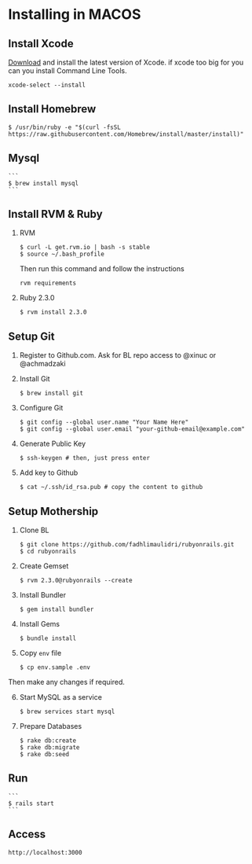 # Installing in MACOS

## Install Xcode

[Download](https://developer.apple.com/xcode/downloads/) and install the latest version of Xcode.
if xcode too big for you can you install Command Line Tools.

```
xcode-select --install
```

## Install Homebrew

```
$ /usr/bin/ruby -e "$(curl -fsSL https://raw.githubusercontent.com/Homebrew/install/master/install)"
```

## Mysql

    ```
    $ brew install mysql
    ```

## Install RVM & Ruby

1. RVM

    ```
    $ curl -L get.rvm.io | bash -s stable
    $ source ~/.bash_profile
    ```

    Then run this command and follow the instructions

    ```
    rvm requirements
    ```

2. Ruby 2.3.0

    ```
    $ rvm install 2.3.0
    ```

## Setup Git

1. Register to Github.com. Ask for BL repo access to @xinuc or @achmadzaki

2. Install Git

    ```
    $ brew install git
    ```

3. Configure Git

    ```
    $ git config --global user.name "Your Name Here"
    $ git config --global user.email "your-github-email@example.com"
    ```

4. Generate Public Key

    ```
    $ ssh-keygen # then, just press enter
    ```

5. Add key to Github

    ```
    $ cat ~/.ssh/id_rsa.pub # copy the content to github
    ```

## Setup Mothership

1. Clone BL

    ```
    $ git clone https://github.com/fadhlimaulidri/rubyonrails.git
    $ cd rubyonrails
    ```

2. Create Gemset

    ```
    $ rvm 2.3.0@rubyonrails --create
    ```

3. Install Bundler

    ```
    $ gem install bundler
    ```

4. Install Gems

    ```
    $ bundle install
    ```

5. Copy `env` file

    ```
    $ cp env.sample .env
    ```

  Then make any changes if required.

6. Start MySQL as a service

    ```
    $ brew services start mysql
    ```
    
7. Prepare Databases

    ```
    $ rake db:create
    $ rake db:migrate
    $ rake db:seed
    ```
    
## Run

    ```
    $ rails start
    ```

## Access 
 ```
 http://localhost:3000
 ```
